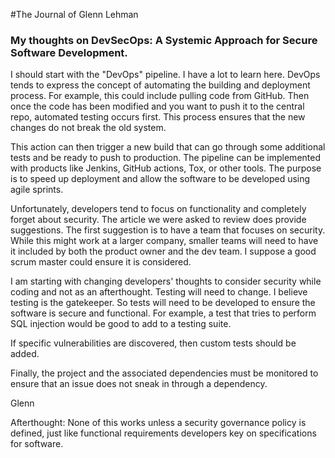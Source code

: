 #The Journal of Glenn Lehman

### My thoughts on DevSecOps: A Systemic Approach for Secure Software Development.

I should start with the "DevOps" pipeline. I have a lot to learn here. DevOps tends to express the concept of automating the building and deployment process. For example, this could include pulling code from GitHub. Then once the code has been modified and you want to push it to the central repo, automated testing occurs first. This process ensures that the new changes do not break the old system.  

This action can then trigger a new build that can go through some additional tests and be ready to push to production. The pipeline can be implemented with products like Jenkins, GitHub actions, Tox, or other tools. The purpose is to speed up deployment and allow the software to be developed using agile sprints. 

Unfortunately, developers tend to focus on functionality and completely forget about security. The article we were asked to review does provide suggestions. The first suggestion is to have a team that focuses on security. While this might work at a larger company, smaller teams will need to have it included by both the product owner and the dev team. I suppose a good scrum master could ensure it is considered. 

I am starting with changing developers' thoughts to consider security while coding and not as an afterthought. Testing will need to change. I believe testing is the gatekeeper. So tests will need to be developed to ensure the software is secure and functional. For example, a test that tries to perform SQL injection would be good to add to a testing suite. 

If specific vulnerabilities are discovered, then custom tests should be added. 

Finally, the project and the associated dependencies must be monitored to ensure that an issue does not sneak in through a dependency. 

Glenn

Afterthought:  None of this works unless a security governance policy is defined, just like functional requirements developers key on specifications for software. 
